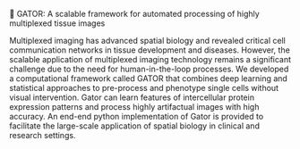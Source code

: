 
🐊 GATOR: A scalable framework for automated processing of highly multiplexed tissue images  

Multiplexed imaging has advanced spatial biology and revealed critical cell communication networks in tissue development and diseases. However, the scalable application of multiplexed imaging technology remains a significant challenge due to the need for human-in-the-loop processes. We developed a computational framework called GATOR that combines deep learning and statistical approaches to pre-process and phenotype single cells without visual intervention. Gator can learn features of intercellular protein expression patterns and process highly artifactual images with high accuracy. An end-end python implementation of Gator is provided to facilitate the large-scale application of spatial biology in clinical and research settings.
